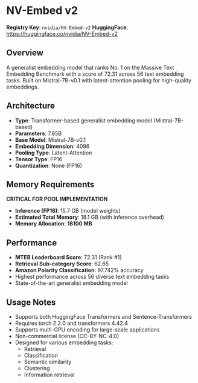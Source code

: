 # NV-Embed v2

**Registry Key**: `nvidia/NV-Embed-v2`
**HuggingFace**: https://huggingface.co/nvidia/NV-Embed-v2

## Overview

A generalist embedding model that ranks No. 1 on the Massive Text Embedding Benchmark with a score of 72.31 across 56 text embedding tasks. Built on Mistral-7B-v0.1 with latent-attention pooling for high-quality embeddings.

## Architecture

- **Type**: Transformer-based generalist embedding model (Mistral-7B-based)
- **Parameters**: 7.85B
- **Base Model**: Mistral-7B-v0.1
- **Embedding Dimension**: 4096
- **Pooling Type**: Latent-Attention
- **Tensor Type**: FP16
- **Quantization**: None (FP16)

## Memory Requirements

**CRITICAL FOR POOL IMPLEMENTATION**

- **Inference (FP16)**: 15.7 GB (model weights)
- **Estimated Total Memory**: 18.1 GB (with inference overhead)
- **Memory Allocation**: **18100 MB**

## Performance

- **MTEB Leaderboard Score**: 72.31 (Rank #1)
- **Retrieval Sub-category Score**: 62.65
- **Amazon Polarity Classification**: 97.742% accuracy
- Highest performance across 56 diverse text embedding tasks
- State-of-the-art generalist embedding model

## Usage Notes

- Supports both HuggingFace Transformers and Sentence-Transformers
- Requires torch 2.2.0 and transformers 4.42.4
- Supports multi-GPU encoding for large-scale applications
- Non-commercial license (CC-BY-NC-4.0)
- Designed for various embedding tasks:
  - Retrieval
  - Classification
  - Semantic similarity
  - Clustering
  - Information retrieval
